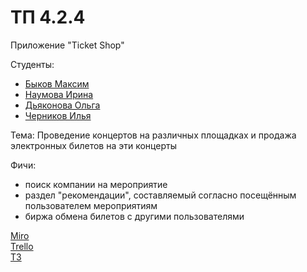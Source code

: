 # ТП 4.2.4
Приложение "Ticket Shop"

Студенты:
* [Быков Максим]( https://github.com/SummerFreezingMe " Быков Максим ")
* [Наумова Ирина]( https://github.com/NaumovichID " Наумова Ирина ")
* [Дьяконова Ольга]( https://github.com/lleoppolldo " Дьяконова Ольга ")
* [Черников Илья]( https://github.com/4ERILYA " Черников Илья ")

Тема: Проведение концертов на различных площадках и продажа электронных билетов на эти концерты

Фичи:  
* поиск компании на мероприятие
* раздел "рекомендации", составляемый согласно посещённым пользователем мероприятиям
* биржа обмена билетов с другими пользователями
 
[Miro]( https://miro.com/app/board/uXjVPi8gZWo=/?share_link_id=370845836904 )                
[Trello]( https://trello.com/b/195Q1ozD/cityconcert )  
[ТЗ]( https://docs.google.com/document/d/1A7IazincWtEqjZ5mMCLkeRNx7GItmhxB3Ric-SNuVvY/edit )

